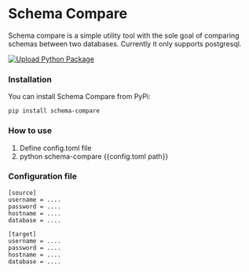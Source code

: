 # Schema Compare
Schema compare is a simple utility tool with the sole goal of comparing schemas between two databases. Currently it only supports postgresql.

[![Upload Python Package](https://github.com/Tekaichi/schema-compare/actions/workflows/python-publish.yml/badge.svg?event=release)](https://github.com/Tekaichi/schema-compare/actions/workflows/python-publish.yml)

### Installation
You can install Schema Compare from PyPi:

    pip install schema-compare

### How to use

1. Define config.toml file
2. python schema-compare {{config.toml path}}


### Configuration file

    [source]
    username = ....
    password = ....
    hostname = ....
    database = ....

    [target]
    username = ....
    password = ....
    hostname = ....
    database = ....
